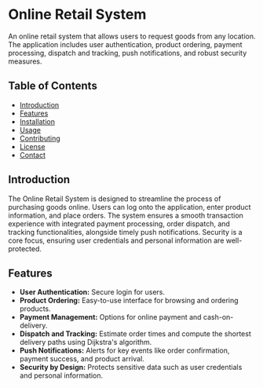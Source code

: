 # Online Retail System

An online retail system that allows users to request goods from any location. The application includes user authentication, product ordering, payment processing, dispatch and tracking, push notifications, and robust security measures.

## Table of Contents

- [Introduction](#introduction)
- [Features](#features)
- [Installation](#installation)
- [Usage](#usage)
- [Contributing](#contributing)
- [License](#license)
- [Contact](#contact)

## Introduction

The Online Retail System is designed to streamline the process of purchasing goods online. Users can log onto the application, enter product information, and place orders. The system ensures a smooth transaction experience with integrated payment processing, order dispatch, and tracking functionalities, alongside timely push notifications. Security is a core focus, ensuring user credentials and personal information are well-protected.

## Features

- **User Authentication:** Secure login for users.
- **Product Ordering:** Easy-to-use interface for browsing and ordering products.
- **Payment Management:** Options for online payment and cash-on-delivery.
- **Dispatch and Tracking:** Estimate order times and compute the shortest delivery paths using Dijkstra's algorithm.
- **Push Notifications:** Alerts for key events like order confirmation, payment success, and product arrival.
- **Security by Design:** Protects sensitive data such as user credentials and personal information.
